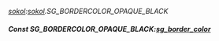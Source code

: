 _[sokol](../../modules/sokol/sokol-module.md):[sokol](../../modules/sokol/sokol-module.md).SG\_BORDERCOLOR\_OPAQUE\_BLACK_
##### Const SG\_BORDERCOLOR\_OPAQUE\_BLACK:[sg_border_color](../../modules/sokol/sokol-sg_border_color.md)
